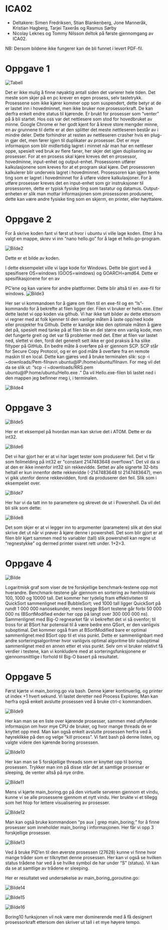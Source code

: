 # ICA02


* Deltakere: Simen Fredriksen, Stian Blankenberg, Jone Manneråk, Kristian Hagberg, Tarjei Taxerås og Rasmus Sørby
* Nicolay Leknes og Tommy Nilsson deltok på første gjennomgang av ICA02. 

NB: Dersom bildene ikke fungerer kan de bli funnet i levert PDF-fil. 

# Oppgave 1


![Tabell](https://scontent-arn2-1.xx.fbcdn.net/v/t34.0-12/18554656_10158500507685411_1574123725_n.png?oh=728f78c15a60cee0d61f2ddcf106fc6c&oe=591D7804)


Det er ikke mulig å finne nøyaktig antall siden det varierer hele tiden. Det meste som skjer på en pc krever en egen prosess, selv tastetrykk.
Prosessene som ikke kjører kommer opp som suspendert, dette betyr at de er lastet inn i hovedminnet, men ikke bruker noe prosessorkraft. De kan derfra enkelt endre status til kjørende. Er brukt for prosesser som “venter” på å bli startet.
Hos oss var det nettlesere som stod for hovedbruket av minne. Google Chrome er her godt kjent for å kreve store mengder minne, en av grunnene til dette er at den splitter det meste nettleseren består av i mindre deler. Dette forhindrer at resten av nettleseren crasher hvis en plug-in gjør det, men fører igjen til duplikater av prosesser. Det er mye informasjon som blir midlertidig lagret i minnet når man har en nettleser oppe, spesielt ved bruk av flere faner, her skjer det igjen duplisering av prosesser.
For at en prosess skal kjøre kreves det en prosessor, hovedminne, input-enhet og output-enhet. Prosessoren utfører kalkulasjonene som kreves for at et program skal kjøre. Det prosessoren kalkulerer blir underveis lagret i hovedminnet. Prosessoren kan igjen hente ting som er lagret i hovedminnet for å utføre videre kalkulasjoner. For å utføre prosesser kreves det en input-enhet som gir instruksjoner til prosessoren, dette er typisk fysiske ting som tastatur og datamus. Output-enheten er slik man mottar informasjonen som prosessoren produserer, dette kan være andre fysiske ting som en skjerm, en printer, eller høyttalere.


# Oppgave 2


For å skrive koden fant vi først ut hvor i ubuntu vi ville lage koden. Etter å ha valgt en mappe, skrev vi inn “nano hello.go” for å lage et hello.go-program. 


![Bilde2](https://scontent-arn2-1.xx.fbcdn.net/v/t34.0-12/18516180_10158500557310411_1191364368_n.png?oh=70151a0c10f8dbdbdd2c366e51781ded&oe=591D6232)

Dette er et bilde av koden. 

I dette eksempelet ville vi lage kode for Windows. Dette ble gjort ved å spesifisere OS=windows (GOOS=windows) og GOARCH=amd64. Dette er spesifikasjonene for en av 


PC’ene og kan variere for andre plattformer. Dette blir altså til en .exe-fil for windows. 
![Bilde3](https://scontent-arn2-1.xx.fbcdn.net/v/t34.0-12/18578670_10158500561580411_981292444_n.png?oh=dc4d3db169aee318b78179c327bcaa11&oe=591D18F0)

Her ser vi kommandoen for å gjøre om filen til en exe-fil og en “ls”-kommando for å bekrefte at filen ligger der. Filen vi bruker er hello.exe.
Etter dette lastet vi opp koden via github. Vi har ikke tatt bilder av dette ettersom vi regner med at folk kjenner til den vanlige måten å laste opp/ned kode eller prosjekter fra Github. Dette er kanskje ikke den optimale måten å gjøre det på, spesielt med tanke på at filen ble en del større enn vanlig kode, men det fungerte greit og det var få problemer med det. Etter at filen var lastet ned, slettet vi den, fordi det generelt sett ikke er god praksis å ha slike filtyper på GitHub. 
En bedre måte å overføre på er gjennom SCP. SCP står for Secure Copy Protocol, og er en god måte å overføre fra en remote maskin til en local. Dette kan gjøres ved å bruke terminalen slik: scp -i ~downloads/Pem-filnavn ubuntu@IP:/home/ubuntu/filnavn. For meg vil det da se slik ut: “scp -i ~downloads/RRS.pem ubuntu@IP:home/ubuntu/Hello.exe .” Da vil Hello.exe-filen bli lastet ned i den mappen jeg befinner meg i, i terminalen. 

![Bilde4](https://scontent-arn2-1.xx.fbcdn.net/v/t34.0-12/18554964_10158500569170411_1482575662_n.png?oh=d41fb6c27e3c353f3f2209ef54037949&oe=591CF938)


# Oppgave 3

![Bilde5](https://scontent-arn2-1.xx.fbcdn.net/v/t34.0-12/18578768_10158500577740411_759467107_n.png?oh=2e9b02a3092f7a8ed1d9463d1adf2c00&oe=591D84A6)


Her er et eksempel på hvordan man kan skrive det i ATOM. Dette er da int32.

![Bilde6](https://scontent-arn2-1.xx.fbcdn.net/v/t34.0-12/18555190_10158500578085411_274414608_n.png?oh=ca132452166d3f821532ed3e2ca60ff0&oe=591D0BEB)


Det vi har gjort her er at vi har laget tester som produserer feil. Det vi får som feilmelding på int32 er "constant 2147483648 overflows". Det vil da si at den er ikke innenfor int32 sin rekkevidde.
Settet av alle signerte 32-bits heltall er kun innenfor dette rekkevidde (-2147483648 til 2147483647), men vi gikk utenfor denne rekkevidden, fordi da produserer den feil. Slik som i eksempelet over. 


![Bilde7](https://scontent-arn2-1.xx.fbcdn.net/v/t34.0-12/18518709_10158500587665411_708529554_n.png?oh=bdbd9f6210165620f29b4f5b6706d05e&oe=591CFE8D)

Her har vi da tatt inn to parametere og skrevet de ut i Powershell. Da vil det bli slik som dette: 

![Bilde8](https://scontent-arn2-1.xx.fbcdn.net/v/t34.0-12/18554597_10158500594140411_1483660565_n.png?oh=ad45ea2f6877b51bd4c8c470a9ebaa9b&oe=591D4899)

Det som skjer er at vi legger inn to argumenter (parametere) slik at den skal skrive det ut når vi prøver å kjøre denne i powershell. Det som blir gjort er at filen blir kjørt sammen med to variabler (tall) slik powershell kan regne ut “regnestykke” og dermed printer svaret rett under. 1+2=3.


# Oppgave 4

![Bilde](https://scontent-arn2-1.xx.fbcdn.net/v/t34.0-12/18554465_10158500603740411_303104132_n.png?oh=0b01ed12a8d64a83115ad7abc61ea1de&oe=591D19ED)

Logaritmisk graf som viser de tre forskjellige benchmark-testene opp mot hverandre. 
Benchmark-testene går gjennom en sortering av henholdsvis 100, 1000 og 10000 tall. Det kommer her tydelig fram effektiviteten til QuickSort sammenlignet med BubbleSort; ved 1000 tall ligger QuickSort på rundt 1 000 000 nanosekunder, mens begge BSort testene går forbi 50 000 000 ns (BSortModified ender her opp på langt over 300 000 000 ns).
Sammenlignet med Big-O regnearket får vi bekreftet det vi så ovenfor; til tross for at BSort  har potensial til å være bedre enn QSort, er den vanligvis suboptimal. Det kommer også fram at BSortModified bare er optimal sammenlignet med BSort opp til et viss punkt. Dette er sammenlignbart med andre sorteringsalgoritmer hvor vanligvis optimal algoritme blir suboptimal sammenlignet med en annen etter et viss punkt.
Selv om vi bruker relativt få verdier i testene, kan vi konkludere med at sorteringsfunksjonene er gjennomsnittlige i forhold til Big-O basert på resultatet.


# Oppgave 5
Først kjørte vi main_boring.go via bash. Denne kjører kontinuerlig, og printer ut index +1 hvert sekund. Vi lastet deretter ned Process Explorer. Man kan herfra også enkelt avslutte prosessen ved å bruke ctrl-c kommandoen.

![Bilde9](https://scontent-arn2-1.xx.fbcdn.net/v/t34.0-12/18518560_10158500603735411_1005184835_n.png?oh=7ac168e3452d2215420f5f81a70a92e1&oe=591D0A81)

 
Her kan man se en liste over kjørende prosesser, sammen med utfyllende informasjon om hvor mye CPU de bruker, og hvor mange threads de er knyttet opp med. Man kan også enkelt avslutte prosessen herfra ved å høyreklikke på den og velge “kill process”.
Vi fant bash på denne listen, og valgte videre den kjørende boring prosessen.


![Bilde10](https://scontent-arn2-1.xx.fbcdn.net/v/t34.0-12/18516081_10158500603745411_1723717097_n.png?oh=3d70656d373706210f827fb9c327bf85&oe=591D5B0A)


Her kan man se 5 forskjellige threads som er knyttet opp til boring prosessen. Trykker man inn på disse står det at samtlige prosesser er sleeping, de venter altså på nye ordre.


![Bilde11](https://scontent-arn2-1.xx.fbcdn.net/v/t34.0-12/18516311_10158500603750411_1961678353_n.png?oh=7730a923e0ab7908d43ea4550fb16c24&oe=591D7934)


Mens vi kjørte main_boring.go på den virtuelle serveren gjennom et vindu, kunne vi se alle prosessene gjennom et nytt vindu. Her brukte vi et tillegg som het htop for lettere visualisering av prosesser.

![Bilde12](https://scontent-arn2-1.xx.fbcdn.net/v/t34.0-12/18492951_10158500603725411_738716107_n.png?oh=0882267aa327486b1c66bc3ea2330a9d&oe=591CED53)


Man kan også bruke kommandoen “ps aux | grep main_boring;” for å finne prosesser som inneholder main_boring i informasjonen. Her får vi opp 3 forskjellige prosesser.


![Bilde13](https://scontent-arn2-1.xx.fbcdn.net/v/t34.0-12/18554529_10158500619075411_1011320544_n.png?oh=b3a66cfdf5ad6c08a79f316bf87f991d&oe=591D17DE)

Ved å bruke PID’en til den øverste prosessen (27628) kunne vi finne hvor mange tråder som er tilknyttet denne prosessen. Her kan vi også se hvilken status trådene har ved å se hvilke symbol de har under “S” (status). Vi kan da se at samtlige av trådene er sleeping.

Her er resultatet ved undersøkelse av main_boring_goroutine.go:

![Bilde14](https://scontent-arn2-1.xx.fbcdn.net/v/t34.0-12/18492602_10158500619025411_498333445_n.png?oh=971f833c4e4b78dbf9f4362644529b9f&oe=591D7F05)


![Bilde15](https://scontent-arn2-1.xx.fbcdn.net/v/t34.0-12/18555270_10158500619060411_719204135_n.png?oh=bf12679e65b8a37b9d8546d38eaeebbc&oe=591D55E8)


![Bilde16](https://scontent-arn2-1.xx.fbcdn.net/v/t34.0-12/18516200_10158500619055411_1529747607_n.png?oh=6e8cc3dba1ef571d85dfbcb74676f56d&oe=591D7861)


Boring10 funksjonen vil nok være mer dominerende med å få designert prosessorkraft ettersom den skriver ut tall i et mye høyere tempo.
